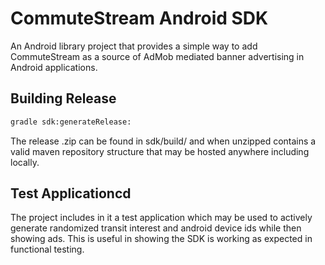 # CommuteStream Android SDK

An Android library project that provides a simple way to add CommuteStream
as a source of AdMob mediated banner advertising in Android applications.

## Building Release

``` sh
gradle sdk:generateRelease:
```

The release .zip can be found in sdk/build/ and when unzipped contains a
valid maven repository structure that may be hosted anywhere including locally.

## Test Applicationcd

The project includes in it a test application which may be used to actively generate randomized
transit interest and android device ids while then showing ads. This is useful in showing the SDK
is working as expected in functional testing.

